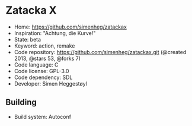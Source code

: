 # Zatacka X

- Home: https://github.com/simenheg/zatackax
- Inspiration: "Achtung, die Kurve!"
- State: beta
- Keyword: action, remake
- Code repository: https://github.com/simenheg/zatackax.git (@created 2013, @stars 53, @forks 7)
- Code language: C
- Code license: GPL-3.0
- Code dependency: SDL
- Developer: Simen Heggestøyl

## Building

- Build system: Autoconf
